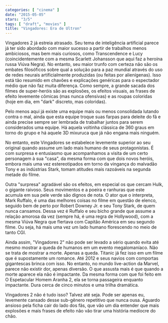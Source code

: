 ```yaml
---
categories: [ "cinema" ]
date: "2015-05-05"
stars: "3/5"
tags: [ "draft", "movies" ]
title: "Vingadores: Era de Ultron"
---
```

Vingadores 2 já estreia atrasado. Seu tema de inteligência artificial
parece já ter sido abordado com maior sucesso a partir de trabalhos
menos ambiciosos, mas bem mais curiosos, como Transcendence e Lucy
(coincidentemente com a mesma Scarlett Johansson que aqui faz a heroína
russa Viúva Negra). No entanto, seu maior trunfo com certeza não
são os embates filosóficos sobre qual a solução para a paz mundial
através do uso de redes neurais artificialmente produzidas (ou feitas
por alienígenas). Isso está tão resumido em chavões e explicações
genéricas para o espectador médio que não faz muita diferença. Como
sempre, a grande sacada dos filmes de super-heróis são as explosões,
os efeitos visuais, as frases de efeito levemente cômicas (mas nunca
ofensivas) e as roupas coloridas (hoje em dia, em "dark" discreto,
mas coloridas).

Pelo menos aqui já existe uma equipe mais ou menos consolidada lutando
contra o mal, ainda que esta equipe troque suas farpas para deleite do
fã e ainda precise sempre ser lembrada de trabalhar juntos para serem
considerados uma equipe. Há aquela voltinha clássica de 360 graus
em torno do grupo e há aquele 3D mixuruca que já não engana mais
ninguém.

No entanto, este Vingadores se estabelece levemente superior ao seu
original quando assume um lado mais humano de seus protagonistas. É com
surpresa e entusiasmo que acompanhamos a visita de um certo personagem à
sua "casa", da mesma forma com que dois novos heróis, embora mais uma vez
estereotipados em torno da vingança do malvadão Tony e as indústrias
Stark, tomam atitudes mais razoáveis na segunda metade do filme.

Outra "surpresa" agradável são os efeitos, em especial os que cercam
Hulk, o gigante raivoso. Seus movimentos e a poeira e ranhuras que este
acumula em sua pele verde são dignos de nota. O ator que o interpreta,
Mark Ruffalo, é uma das melhores coisas no filme em questão de elenco,
seguido bem de perto por Robert Downey Jr. e seu Tony Stark, de quem nunca
cansamos. Dessa vez é Ruffalo e seu bicho grande que assume a relação
amorosa da vez (sempre há, é uma regra de Hollywood), com a mesma Viúva
Negra que flertava com Capitão América em seu segundo filme. Ou seja,
há mais uma vez um lado humano florescendo no meio de tanto CGI.

Ainda assim, "Vingadores 2" não pode ser levado a sério quando evita
até mesmo mostrar a queda de humanos em um evento megalomaníaco. Não
se trata de mostrar a morte. Apenas a queda. Titanic já fez isso em
um filme que é supostamente um romance. Até 2012 e seus navios com
comportas gigantescas brinca com isso. No entanto, no mundo live-action
da Marvel, parece não existir dor, apenas diversão. O que assusta mais
é que quando a morte aparece ela não é impactante. Da mesma forma com
que foi feito em O Espetacular Homem Aranha 2, ela se torna passageira
enquanto impactante. Dura cerca de cinco minutos e uma trilha dramática.

Vingadores 2 não é tudo isso? Talvez até seja. Pode ser apenas eu,
levemente cansado desse sub-gênero repetitivo que nunca ousa. Aguardo
ansioso pela ficha cair do lado dos fãs, que vão um dia entender que
mais explosões e mais frases de efeito não vão tirar uma história
medíocre do chão.
